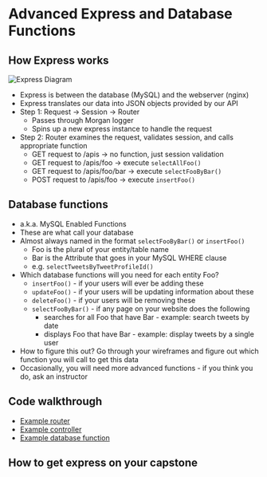 # Advanced Express and Database Functions

## How Express works
![Express Diagram](./img/express-diagram.png)
* Express is between the database (MySQL) and the webserver (nginx)
* Express translates our data into JSON objects provided by our API
* Step 1: Request -> Session -> Router
    * Passes through Morgan logger
    * Spins up a new express instance to handle the request
* Step 2: Router examines the request, validates session, and calls appropriate function
    * GET request to /apis -> no function, just session validation
    * GET request to /apis/foo -> execute `selectAllFoo()`
    * GET request to /apis/foo/bar -> execute `selectFooByBar()`
    * POST request to /apis/foo -> execute `insertFoo()`

## Database functions
* a.k.a. MySQL Enabled Functions
* These are what call your database
* Almost always named in the format `selectFooByBar()` or `insertFoo()`
    * Foo is the plural of your entity/table name
    * Bar is the Attribute that goes in your MySQL WHERE clause
    * e.g. `selectTweetsByTweetProfileId()`
* Which database functions will you need for each entity Foo?
    * `insertFoo()` - if your users will ever be adding these
    * `updateFoo()` - if your users will be updating information about these
    * `deleteFoo()` - if your users will be removing these
    * `selectFooByBar()` - if any page on your website does the following
        * searches for all Foo that have Bar - example: search tweets by date
        * displays Foo that have Bar - example: display tweets by a single user
* How to figure this out?  Go through your wireframes and figure out which function you will call to get this data
* Occasionally, you will need more advanced functions - if you think you do, ask an instructor

## Code walkthrough
* [Example router](https://github.com/Deep-Dive-Coding-Fullstack-Licensing/example-capstone/blob/development/backend/src/apis/tweet/tweet.route.ts)
* [Example controller](https://github.com/Deep-Dive-Coding-Fullstack-Licensing/example-capstone/blob/development/backend/src/apis/tweet/tweet.controller.ts)
* [Example database function](https://github.com/Deep-Dive-Coding-Fullstack-Licensing/example-capstone/blob/development/backend/src/utils/tweet/selectTweetsByTweetProfileId.ts)

## How to get express on your capstone